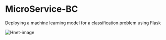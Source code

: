 # MicroService-BC
Deploying a machine learning model for a classification problem using Flask
<!-- Image -->
![Hnet-image](https://user-images.githubusercontent.com/57441828/89856992-1f506e00-db9b-11ea-82f9-f74bb17d8b80.gif)
